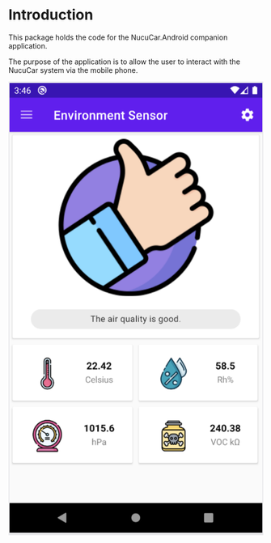 ﻿# Introduction

This package holds the code for the NucuCar.Android companion application.

The purpose of the application is to allow the user to interact with the NucuCar system via the mobile phone.

![android application image](../Docs/images/nucucar_android.png)